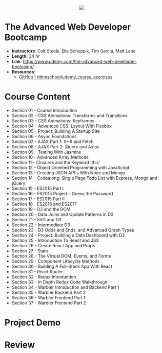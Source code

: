 <p align="center">
  <img src="https://i.imgur.com/AHzMs56.png">
</p>

# The Advanced Web Developer Bootcamp

- **Instructors**: Colt Steele, Elie Schoppik, Tim Garcia, Matt Lane
- **Length**: 34 hr
- **Link**: https://www.udemy.com/the-advanced-web-developer-bootcamp/
- **Resources**: 
  - [GitHub | rithmschool/udemy_course_exercises](https://github.com/rithmschool/udemy_course_exercises/tree/master/react)

# Course Content

- Section 01 - Course Introduction
- Section 02 - CSS Animations: Transforms and Transitions
- Section 03 - CSS Animations: Keyframes
- Section 04 - Advanced CSS: Layout With Flexbox
- Section 05 - Project: Building A Startup Site
- Section 06 - Async Foundations
- Section 07 - AJAX Part 1: XHR and Fetch
- Section 08 - AJAX Part 2: jQuery and Axios
- Section 09 - Testing With Jasmine
- Section 10 - Advanced Array Methods
- Section 11 - Closures and the Keyword 'this'
- Section 12 - Object Oriented Programming with JavaScript
- Section 13 - Creating JSON API's With Node and Mongo
- Section 14 - Codealong: Single Page Todo List with Express, Mongo and jQuery
- Section 15 - ES2015 Part I
- Section 16 - ES2015 Project - Guess the Password
- Section 17 - ES2015 Part II
- Section 18 - ES2016 and ES2017
- Section 19 - D3 and the DOM
- Section 20 - Data Joins and Update Patterns in D3
- Section 21 - SVG and D3
- Section 22 - Intermediate D3
- Section 23 - D3 Odds and Ends, and Advanced Graph Types
- Section 24 - Project: Building a Data Dashboard with D3
- Section 25 - Introduction To React and JSX
- Section 26 - Create React App and Props
- Section 27 - State
- Section 28 - The Virtual DOM, Events, and Forms
- Section 29 - Component Lifecycle Methods
- Section 30 - Building A Full-Stack App With React
- Section 31 - React Router
- Section 32 - Redux Introduction
- Section 33 - In Depth Redux Code Walkthrough
- Section 34 - Warbler Introduction and Backend Part 1
- Section 35 - Warbler Backend Part 2
- Section 36 - Warbler Frontend Part 1
- Section 37 - Warbler Frontend Part 2

# Project Demo

# Review
